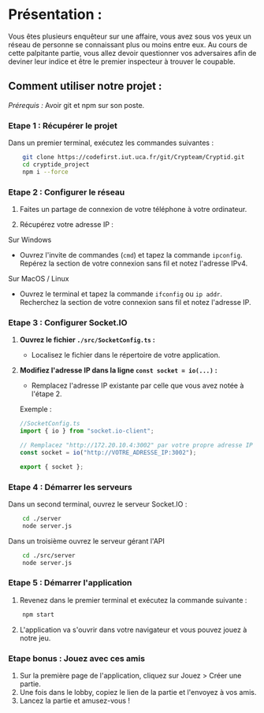 # Présentation : 

Vous êtes plusieurs enquêteur sur une affaire, vous avez sous vos yeux un réseau de personne se connaissant plus ou moins entre eux. Au cours de cette palpitante partie, vous allez devoir questionner vos adversaires afin de deviner leur indice et être le premier inspecteur à trouver le coupable.

## Comment utiliser notre projet :

*Prérequis :* Avoir git et npm sur son poste.

### Etape 1 : Récupérer le projet  
Dans un premier terminal, exécutez les commandes suivantes :  
```bash
    git clone https://codefirst.iut.uca.fr/git/Crypteam/Cryptid.git
    cd cryptide_project
    npm i --force
```

### Etape 2 : Configurer le réseau  

1. Faites un partage de connexion de votre téléphone à votre ordinateur.  

2. Récupérez votre adresse IP :

Sur Windows
- Ouvrez l'invite de commandes (`cmd`) et tapez la commande `ipconfig`. Repérez la section de votre connexion sans fil et notez l'adresse IPv4.

Sur MacOS / Linux
- Ouvrez le terminal et tapez la commande `ifconfig` ou `ip addr`. Recherchez la section de votre connexion sans fil et notez l'adresse IP.

### Etape 3 : Configurer Socket.IO

1. **Ouvrez le fichier `./src/SocketConfig.ts` :**
   - Localisez le fichier dans le répertoire de votre application.

2. **Modifiez l'adresse IP dans la ligne `const socket = io(...)` :**
   - Remplacez l'adresse IP existante par celle que vous avez notée à l'étape 2.

   Exemple :
   ```typescript
   //SocketConfig.ts
   import { io } from "socket.io-client";

   // Remplacez "http://172.20.10.4:3002" par votre propre adresse IP
   const socket = io("http://VOTRE_ADRESSE_IP:3002");

   export { socket };
   ```

### Etape 4 : Démarrer les serveurs  
Dans un second terminal, ouvrez le serveur Socket.IO :
```bash
    cd ./server
    node server.js
```

Dans un troisième ouvrez le serveur gérant l'API  
```bash
    cd ./src/server
    node server.js
```

### Etape 5 : Démarrer l'application 

1. Revenez dans le premier terminal et exécutez la commande suivante :
```bash
    npm start
```

2. L'application va s'ouvrir dans votre navigateur et vous pouvez jouez à notre jeu.

### Etape bonus : Jouez avec ces amis

1. Sur la première page de l'application, cliquez sur Jouez > Créer une partie.
2. Une fois dans le lobby, copiez le lien de la partie et l'envoyez à vos amis.
3. Lancez la partie et amusez-vous !